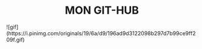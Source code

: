 
<div align="center"> <h1>MON GIT-HUB</h1> </div>
![gif](https://i.pinimg.com/originals/19/6a/d9/196ad9d3122098b297d7b99ce9ff209f.gif)
